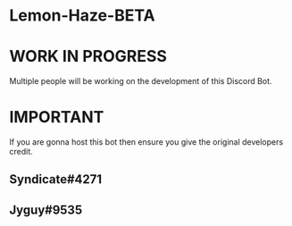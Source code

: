 # Lemon-Haze-BETA

# WORK IN PROGRESS
Multiple people will be working on the development of this Discord Bot.

# IMPORTANT
If you are gonna host this bot then ensure you give the original developers credit.
## Syndicate#4271
## Jyguy#9535


